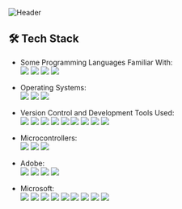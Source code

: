 ![Header](https://user-images.githubusercontent.com/87651777/219966905-7bc1e0b1-751d-42ee-9806-68f8b34bb062.png)


<!--
**tweger1999/tweger1999** is a ✨ _special_ ✨ repository because its `README.md` (this file) appears on your GitHub profile.

Here are some ideas to get you started:

- 🔭 I’m currently working on ...
- 🌱 I’m currently learning ...
- 👯 I’m looking to collaborate on ...
- 🤔 I’m looking for help with ...
- 💬 Ask me about ...
- 📫 How to reach me: ...
- ⚡ Fun fact: ...
-->
## :hammer_and_wrench: Tech Stack
  - Some Programming Languages Familiar With:     
<img src="https://img.shields.io/badge/C-A8B9CC?logo=C&logoColor=FFFFFF&style=ShieldStyle" />     <img src="https://img.shields.io/badge/C++-00599C?logo=cplusplus&logoColor=FFFFFF&style=ShieldStyle" />     <img src="https://img.shields.io/badge/HTML5-E34F26?logo=HTML5&logoColor=FFFFFF&style=ShieldStyle" />     <img src="https://img.shields.io/badge/Python-3776AB?logo=Python&logoColor=FFFFFF&style=ShieldStyle" />

  - Operating Systems:       
<img src="https://img.shields.io/badge/Windows-0078D6?logo=Windows&logoColor=FFFFFF&style=ShieldStyle" />         <img src="https://img.shields.io/badge/Linux-FCC624?logo=Linux&logoColor=FFFFFF&style=ShieldStyle" />         <img src="https://img.shields.io/badge/MacOS-000000?logo=MacOS&logoColor=FFFFFF&style=ShieldStyle" />
 
  - Version Control and Development Tools Used:     
<img src="https://img.shields.io/badge/GitHub-181717?logo=GitHub&logoColor=FFFFFF&style=ShieldStyle" />     <img src="https://img.shields.io/badge/Google Colab-F9AB00?logo=Google-Colab&logoColor=FFFFFF&style=ShieldStyle" />     <img src="https://img.shields.io/badge/Visual Studio Code-007ACC?logo=Visual-Studio-Code&logoColor=FFFFFF&style=ShieldStyle" />     <img src="https://img.shields.io/badge/Visual Studio-5C2D91?logo=Visual-Studio&logoColor=FFFFFF&style=ShieldStyle" />     <img src="https://img.shields.io/badge/PyCharm-000000?logo=PyCharm&logoColor=FFFFFF&style=ShieldStyle" />     <img src="https://img.shields.io/badge/Kaggle-20BEFF?logo=Kaggle&logoColor=FFFFFF&style=ShieldStyle" />     <img src="https://img.shields.io/badge/Anaconda-44A833?logo=Anaconda&logoColor=FFFFFF&style=ShieldStyle" />     <img src="https://img.shields.io/badge/MySQL-4479A1?logo=MySQL&logoColor=FFFFFF&style=ShieldStyle" />     <img src="https://img.shields.io/badge/Microsoft SQL-CC2927?logo=Microsoft-SQL-Server&logoColor=FFFFFF&style=ShieldStyle" />

  - Microcontrollers:     
<img src="https://img.shields.io/badge/Adafruit-000000?logo=Adafruit&logoColor=FFFFFF&style=ShieldStyle" />     <img src="https://img.shields.io/badge/Arduino-00979D?logo=Arduino&logoColor=FFFFFF&style=ShieldStyle" />     <img src="https://img.shields.io/badge/Raspberry Pi-A22846?logo=Raspberry-Pi&logoColor=FFFFFF&style=ShieldStyle" />

  - Adobe:      
<img src="https://img.shields.io/badge/Adobe Creative Cloud-DA1F26?logo=Adobe-Creative-Cloud&logoColor=FFFFFF&style=ShieldStyle" />     <img src="https://img.shields.io/badge/Adobe Ilustrator-FF9A00?logo=Adobe-Illustrator&logoColor=FFFFFF&style=ShieldStyle" />      <img src="https://img.shields.io/badge/Adobe Lightroom-31A8FF?logo=Adobe-Lightroom&logoColor=FFFFFF&style=ShieldStyle" />     <img src="https://img.shields.io/badge/Adobe Photoshop-31A8FF?logo=Adobe-Photoshop&logoColor=FFFFFF&style=ShieldStyle" />

  - Microsoft:      
<img src="https://img.shields.io/badge/Microsoft Excel-217346?logo=Microsoft-Excel&logoColor=FFFFFF&style=ShieldStyle" />     <img src="https://img.shields.io/badge/Microsoft Office-D83B01?logo=Microsoft-Office&logoColor=FFFFFF&style=ShieldStyle" />     <img src="https://img.shields.io/badge/Microsoft OneDrive-0078D4?logo=Microsoft-OneDrive&logoColor=FFFFFF&style=ShieldStyle" />     <img src="https://img.shields.io/badge/Microsoft OneNote-7719AA?logo=Microsoft-OneNote&logoColor=FFFFFF&style=ShieldStyle" />     <img src="https://img.shields.io/badge/Microsoft Outlook-0078D4?logo=Microsoft-Outlook&logoColor=FFFFFF&style=ShieldStyle" />     <img src="https://img.shields.io/badge/Microsoft Powerpoint-B7472A?logo=Microsoft-Powerpoint&logoColor=FFFFFF&style=ShieldStyle" />     <img src="https://img.shields.io/badge/Microsoft Sharepoint-0078D4?logo=Microsoft-Sharepoint&logoColor=FFFFFF&style=ShieldStyle" />     <img src="https://img.shields.io/badge/Microsoft Teams-6264A7?logo=Microsoft-Teams&logoColor=FFFFFF&style=ShieldStyle" />     <img src="https://img.shields.io/badge/Microsoft Word-2B579A?logo=Microsoft-Word&logoColor=FFFFFF&style=ShieldStyle" />


